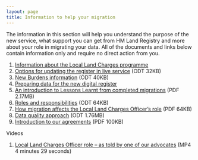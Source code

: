 ```yaml
---
layout: page
title: Information to help your migration 
---
```


The information in this section will help you understand the purpose of the new service, what support you can get from HM Land Registry and more about your role in migrating your data. All of the documents and links below contain information only and require no direct action from you. 

<ol class='list list-number'>
    <li><a href='https://www.gov.uk/government/publications/hm-land-registry-local-land-charges-programme/local-land-charges-programme' onclick='linkClicked("Information about the Local Land Charges programme")'>Information about the Local Land Charges programme</a></li>
    <li><a href='files/Info/Options%20for%20updating%20the%20register%20in%20live%20service.odt' onclick='linkClicked("Options for updating the register in live service")'>Options for updating the register in live service</a> (ODT 32KB)</li>
    <li><a href='files/Info/New%20burdens%20information.odt' onclick='linkClicked("New Burdens information")'>New Burdens information</a> (ODT 40KB)</li>
    <li><a href='https://www.gov.uk/government/publications/local-land-charges-local-authority-pre-digitisation-and-migration-guide' onclick='linkClicked("Preparing data for the new digital register ")'>Preparing data for the new digital register </a></li>
    <li><a href='files/Info/An%20introduction%20to%20Lessons%20Learned%20from%20completed%20migrations%20.pdf' onclick='linkClicked("An introduction to Lessons Learnt from completed migrations")'>An introduction to Lessons Learnt from completed migrations</a> (PDF 2.17MB)</li>
    <li><a href='files/Info/Roles%20and%20responsibilities%20.odt' onclick='linkClicked("Roles and responsibilities")'>Roles and responsibilities</a> (ODT 64KB)</li>
    <li><a href='files/Info/How%20migration%20affects%20the%20Local%20Land%20Charges%20Officer%E2%80%99s%20role.pdf' onclick='linkClicked("How migration affects the Local Land Charges Officer’s role")'>How migration affects the Local Land Charges Officer’s role</a> (PDF 64KB)</li>
    <li><a href='files/Info/Data%20quality%20approach.odt' onclick='linkClicked("Data quality approach")'>Data quality approach</a> (ODT 1.76MB)</li>
    <li><a href='files/Info/Introduction%20to%20our%20agreements.pdf' onclick='linkClicked("Introduction to our agreements")'>Introduction to our agreements</a> (PDF 100KB)</li>
</ol>

Videos

<ol class='list list-number'>
    <li><a href='files/Info/LLCO%20Narrated%20Video.mp4' onclick='linkClicked("Local Land Charges Officer role – as told by one of our advocates")'>Local Land Charges Officer role – as told by one of our advocates</a> (MP4 4 minutes 29 seconds)</li>
</ol>